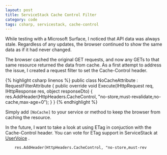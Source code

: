 ```yaml
---
layout: post
title: ServiceStack Cache Control Filter
category: code
tags: csharp, servicestack, cache-control
---
```


While testing with a Microsoft Surface, I noticed that API data was always stale. Regardless of any updates, the browser continued to show the same data as if it had never changed. 

The browser cached the original GET requests, and now any GETs to that same resource returned the data from cache. As a first attempt to address the issue, I created a request filter to set the Cache-Control header. 

{% highlight csharp linenos %}
public class NoCacheAttribute : RequestFilterAttribute
{
    public override void Execute(IHttpRequest req, IHttpResponse res, 
      object responseDto)
    {
        res.AddHeader(HttpHeaders.CacheControl, 
          "no-store,must-revalidate,no-cache,max-age=0");
    }
}
{% endhighlight %}

Simply add `[NoCache]` to your service or method to keep the browser from caching the resource.

In the future, I want to take a look at using ETag in conjuction with the Cache-Control header. You can vote for ETag support in ServiceStack at [UserVoice][user-voice] .

  [user-voice]: https://servicestack.uservoice.com/forums/176786-feature-requests/suggestions/4470997-add-etag-if-none-match-support-to-enable-client 'ServiceStack Feature Request - ETag'

        res.AddHeader(HttpHeaders.CacheControl, "no-store,must-rev
